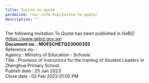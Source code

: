 ```yaml
---
title: Invite to quote
permalink: /our-info-hub/Invite-to-quote/
description: ""
---
```

The following Invitation To Quote has been published in GeBIZ (https://www.gebiz.gov.sg)<br>
**Document no. : MOESCHETQ23000355**<br>
Reference no. :<br>
Agency : Ministry of Education - Schools<br>
Title : Provision of Instructors for the training of Student Leaders in Zhenghua Primary School.<br>
Publish date : 25 Jan 2023<br>
Close date : 02 Feb 2023 01:00 PM